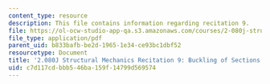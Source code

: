 ```yaml
---
content_type: resource
description: This file contains information regarding recitation 9.
file: https://ol-ocw-studio-app-qa.s3.amazonaws.com/courses/2-080j-structural-mechanics-fall-2013/c7d117cdbbb546ba159f14799d569574_MIT2_080JF13_Recitation9.pdf
file_type: application/pdf
parent_uid: b833bafb-be2d-1965-1e34-ce93bc1dbf52
resourcetype: Document
title: '2.080J Structural Mechanics Recitation 9: Buckling of Sections'
uid: c7d117cd-bbb5-46ba-159f-14799d569574
---
```

